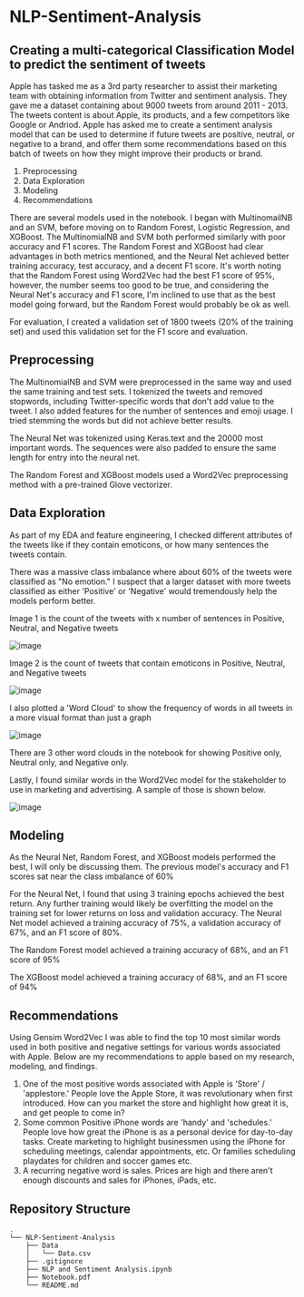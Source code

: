 # NLP-Sentiment-Analysis

## Creating a multi-categorical Classification Model to predict the sentiment of tweets

Apple has tasked me as a 3rd party researcher to assist their marketing team with obtaining information from Twitter and sentiment analysis. They gave me a dataset containing about 9000 tweets from around 2011 - 2013. The tweets content is about Apple, its products, and a few competitors like Google or Andriod. Apple has asked me to create a sentiment analysis model that can be used to determine if future tweets are positive, neutral, or negative to a brand, and offer them some recommendations based on this batch of tweets on how they might improve their products or brand. 

1. Preprocessing
2. Data Exploration
3. Modeling
4. Recommendations

There are several models used in the notebook. I began with MultinomailNB and an SVM, before moving on to Random Forest, Logistic Regression, and XGBoost. The MultinomialNB and SVM both performed similarly with poor accuracy and F1 scores. The Random Forest and XGBoost had clear advantages in both metrics mentioned, and the Neural Net achieved better training accuracy, test accuracy, and a decent F1 score. It's worth noting that the Random Forest using Word2Vec had the best F1 score of 95%, however, the number seems too good to be true, and considering the Neural Net's accuracy and F1 score, I'm inclined to use that as the best model going forward, but the Random Forest would probably be ok as well.

For evaluation, I created a validation set of 1800 tweets (20% of the training set) and used this validation set for the F1 score and evaluation.

## Preprocessing

The MultinomialNB and SVM were preprocessed in the same way and used the same training and test sets. I tokenized the tweets and removed stopwords, including Twitter-specific words that don't add value to the tweet. I also added features for the number of sentences and emoji usage. I tried stemming the words but did not achieve better results.

The Neural Net was tokenized using Keras.text and the 20000 most important words. The sequences were also padded to ensure the same length for entry into the neural net.

The Random Forest and XGBoost models used a Word2Vec preprocessing method with a pre-trained Glove vectorizer.

## Data Exploration

As part of my EDA and feature engineering, I checked different attributes of the tweets like if they contain emoticons, or how many sentences the tweets contain.

There was a massive class imbalance where about 60% of the tweets were classified as "No emotion." I suspect that a larger dataset with more tweets classified as either 'Positive' or 'Negative' would tremendously help the models perform better.

Image 1 is the count of the tweets with x number of sentences in Positive, Neutral, and Negative tweets

![image](https://user-images.githubusercontent.com/104473048/224124854-12af0e98-4133-49d2-a11e-5853bf23a345.png)

Image 2 is the count of tweets that contain emoticons in Positive, Neutral, and Negative tweets

![image](https://user-images.githubusercontent.com/104473048/224124973-c1800bd2-626d-4774-931f-267daa689547.png)

I also plotted a 'Word Cloud' to show the frequency of words in all tweets in a more visual format than just a graph

![image](https://user-images.githubusercontent.com/104473048/224125494-d3e95971-f04a-4be7-bc60-67624a7bbb84.png)

There are 3 other word clouds in the notebook for showing Positive only, Neutral only, and Negative only.

Lastly, I found similar words in the Word2Vec model for the stakeholder to use in marketing and advertising. A sample of those is shown below.

![image](https://user-images.githubusercontent.com/104473048/224126174-63eb547f-90df-43ea-bcd0-ee4fdadaedaa.png)

## Modeling

As the Neural Net, Random Forest, and XGBoost models performed the best, I will only be discussing them. The previous model's accuracy and F1 scores sat near the class imbalance of 60%

For the Neural Net, I found that using 3 training epochs achieved the best return. Any further training would likely be overfitting the model on the training set for lower returns on loss and validation accuracy. The Neural Net model achieved a training accuracy of 75%, a validation accuracy of 67%, and an F1 score of 80%.

The Random Forest model achieved a training accuracy of 68%, and an F1 score of 95%

The XGBoost model achieved a training accuracy of 68%, and an F1 score of 94%

## Recommendations

Using Gensim Word2Vec I was able to find the top 10 most similar words used in both positive and negative settings for various words associated with Apple. Below are my recommendations to apple based on my research, modeling, and findings.

1. One of the most positive words associated with Apple is 'Store' / 'applestore.' People love the Apple Store, it was revolutionary when first introduced. How can you market the store and highlight how great it is, and get people to come in?
2. Some common Positive iPhone words are 'handy' and 'schedules.' People love how great the iPhone is as a personal device for day-to-day tasks. Create marketing to highlight businessmen using the iPhone for scheduling meetings, calendar appointments, etc. Or families scheduling playdates for children and soccer games etc.
3. A recurring negative word is sales. Prices are high and there aren't enough discounts and sales for iPhones, iPads, etc.

## Repository Structure

```
.
└── NLP-Sentiment-Analysis
    ├── Data
    │   └── Data.csv
    ├── .gitignore
    ├── NLP and Sentiment Analysis.ipynb
    ├── Notebook.pdf
    └── README.md
